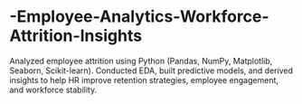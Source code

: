 # -Employee-Analytics-Workforce-Attrition-Insights
Analyzed employee attrition using Python (Pandas, NumPy, Matplotlib, Seaborn, Scikit-learn). Conducted EDA, built predictive models, and derived insights to help HR improve retention strategies, employee engagement, and workforce stability.
